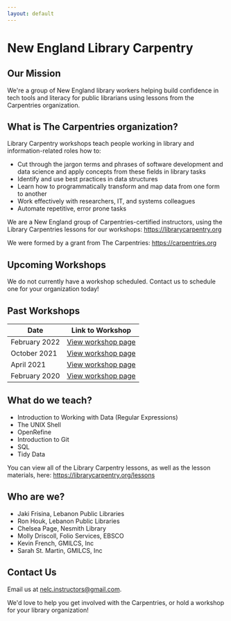 ```yaml
---
layout: default
---
```

# New England Library Carpentry

## Our Mission
We're a group of New England library workers helping build confidence in tech tools and literacy for public librarians using lessons from the Carpentries organization.

## What is The Carpentries organization? 

Library Carpentry workshops teach people working in library and information-related roles how to:
* Cut through the jargon terms and phrases of software development and data science and apply concepts from these fields in library tasks
* Identify and use best practices in data structures
* Learn how to programmatically transform and map data from one form to another
* Work effectively with researchers, IT, and systems colleagues
* Automate repetitive, error prone tasks

We are a New England group of Carpentries-certified instructors, using the Library Carpentries lessons for our workshops: <a href="https://librarycarpentry.org">https://librarycarpentry.org</a>

We were formed by a grant from The Carpentries: <a href="https://carpentries.org">https://carpentries.org</a>

## Upcoming Workshops
We do not currently have a workshop scheduled. Contact us to schedule one for your organization today! 

## Past Workshops

| Date | Link to Workshop |
|------|------------------|
| February 2022 | <a href="https://nelibrarycarpentry.github.io/2022-02-01-NHLCFebruary-online/">View workshop page</a> |
| October 2021 | <a href="https://morskyjezek.github.io/2021-10-05-lelibrary-online/">View workshop page</a> |
| April 2021 | <a href="https://nelibrarycarpentry.github.io/2021-04-20-lelibrary-online/">View workshop page</a> |
| February 2020 | <a href="https://leblibrary.github.io/2020-02-03-lebanon/">View workshop page</a> |

## What do we teach?

* Introduction to Working with Data (Regular Expressions)
* The UNIX Shell
* OpenRefine
* Introduction to Git	
* SQL	
* Tidy Data

You can view all of the Library Carpentry lessons, as well as the lesson materials, here: <a href="https://librarycarpentry.org/lessons">https://librarycarpentry.org/lessons</a>

## Who are we?

* Jaki Frisina, Lebanon Public Libraries
* Ron Houk, Lebanon Public Libraries
* Chelsea Page, Nesmith Library
* Molly Driscoll, Folio Services, EBSCO
* Kevin French, GMILCS, Inc
* Sarah St. Martin, GMILCS, Inc

## Contact Us
Email us at <a href="mailto:nelc.instructors@gmail.com">nelc.instructors@gmail.com. 
  
We'd love to help you get involved with the Carpentries, or hold a workshop for your library organization!


